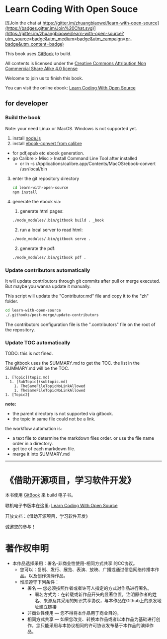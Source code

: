 # Learn Coding With Open Souce

[![Join the chat at https://gitter.im/zhuangbiaowei/learn-with-open-source](https://badges.gitter.im/Join%20Chat.svg)](https://gitter.im/zhuangbiaowei/learn-with-open-source?utm_source=badge&utm_medium=badge&utm_campaign=pr-badge&utm_content=badge)

This book uses [GitBook](https://www.gitbook.com) to build.

All contents is licensed under the [ Creative Commons Attribution Non Commercial Share Alike 4.0 license](http://creativecommons.org/licenses/by-nc-sa/4.0/)

Welcome to join us to finish this book.

You can visit the online ebook: [Learn Coding With Open Source](http://teamhost.gitbooks.io/learn-coding-with-open-source/)


##  for developer

### Build the book
Note: your need Linux or MacOS. Windows is not supported yet.

1. install [node.js](https://nodejs.org)
2. install [ebook-convert from calibre](http://calibre-ebook.com/download)
  * for pdf,epub etc ebook generation.
  * go Calibre > Misc > Install Command Line Tool after installed
    * or ln -s /Applications/calibre.app/Contents/MacOS/ebook-convert /usr/local/bin
3. enter the git repository directory

    ```bash
    cd learn-with-open-source
    npm install
    ```
4. generate the ebook via:
   1. generate html pages:

    ```bash
    ./node_modules/.bin/gitbook build . _book
    ```
   2. run a local server to read html:

    ```bash
    ./node_modules/.bin/gitbook serve .
    ```
   2. generate the pdf:

    ```bash
    ./node_modules/.bin/gitbook pdf .
    ```

### Update contributors automatically

It will update contributors through git commits after pull or merge executed.
But maybe you wanna update it manually.

This script will update the "Contributor.md" file and copy it to the "zh" folder.

```bash
cd learn-with-open-source
./.githooks/post-merge/update-contributors

```

The contributors configuration file is the ".contributors" file
on the root of the repository.

### Update TOC automatically

TODO: this is not fined.

The gitbook uses the SUMMARY.md to get the TOC.
the list in the SUMMARY.md will be the TOC.

```
1. [Topic](topic.md)
  1. [SubTopic](subtopic.md)
    1. TheSameFileTopicNoLinkAllowed
    1. TheSameFileTopicNoLinkAllowed
1. [Topic2]
```

**note:**

* the parent directory is not supported via gitbook.
* the topic in same file could not be a link.

the workflow automation is:

* a text file to determine the markdown files order.
  or use the file name order in a directory.
* get toc of each markdown file.
* merge it into SUMMARY.md


---------

# 《借助开源项目，学习软件开发》

本书使用 [GitBook](https://www.gitbook.com) 来 build 电子书。

联机电子书版本在这里: [Learn Coding With Open Source](http://teamhost.gitbooks.io/learn-coding-with-open-source/)

开放文档：《借助开源项目，学习软件开发》

诚邀您的参与！

# 著作权申明

-   本作品选择采用：署名-非商业性使用-相同方式共享 的CC协议。
    -   您可以：复制、发行、展览、表演、放映、广播或通过信息网络传播本作品。以及创作演绎作品。
    -   惟须遵守下列条件：
        -   署名 — 您必须按照作者或者许可人指定的方式对作品进行署名。
            -   署名方式为：在转载或新作品开头的显著位置，注明原作者的姓名、来源及其采用的知识共享协议，与本作品在Github上的原发地址建立链接
        -   非商业性使用 — 您不得将本作品用于商业目的。
        -   相同方式共享 — 如果您改变、转换本作品或者以本作品为基础进行创作，您只能采用与本协议相同的许可协议发布基于本作品的演绎作品。
